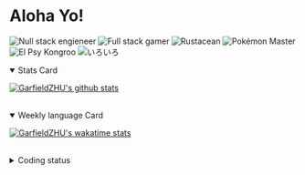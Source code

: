 # Aloha Yo!

![Null stack engieneer](https://img.shields.io/badge/-Null_stack_engineer-a890f0)
![Full stack gamer](https://img.shields.io/badge/-Full_stack_gamer-78c850)
![Rustacean](https://img.shields.io/badge/-Rustacean-f74c00)
![Pokémon Master](https://img.shields.io/badge/-Pokémon_Master-f8d030)
![El Psy Kongroo](https://img.shields.io/badge/-El_Psy_Kongroo-6890f0)
![いろいろ](https://img.shields.io/badge/-いろいろ-f85888)


<details open>
<summary>Stats Card</summary>
 
[![GarfieldZHU's github stats](https://github-readme-stats.vercel.app/api?username=GarfieldZHU&show_icons=true&theme=tokyonight)](https://github.com/anuraghazra/github-readme-stats)
 
</details>

<br/>

<details open>
<summary>Weekly language Card</summary>
 
[![GarfieldZHU's wakatime stats](https://github-readme-stats.vercel.app/api/wakatime?username=AlohaYo&theme=nightowl&layout=compact)](https://github.com/GarfieldZHU/GarfieldZHU)


<br/>

</details>

<details>

<summary>Coding status</summary>

<br/>

<!--START_SECTION:waka-->
**🐱 My Github Data** 

> 🏆 327 Contributions in the Year 2021
 > 
> 📦 479.8 kB Used in Github's Storage 
 > 
> 🚫 Not Opted to Hire
 > 
> 📜 58 Public Repositories 
 > 
> 🔑 33 Private Repositories  
 > 
**I'm a Night 🦉** 

```text
🌞 Morning    74 commits     ██░░░░░░░░░░░░░░░░░░░░░░░   11.33% 
🌆 Daytime    177 commits    ██████░░░░░░░░░░░░░░░░░░░   27.11% 
🌃 Evening    272 commits    ██████████░░░░░░░░░░░░░░░   41.65% 
🌙 Night      130 commits    █████░░░░░░░░░░░░░░░░░░░░   19.91%

```


📊 **This Week I Spent My Time On** 

```text
💬 Programming Languages: 
JavaScript               8 hrs 50 mins       █████████████░░░░░░░░░░░░   52.77% 
TypeScript               4 hrs 36 mins       ██████░░░░░░░░░░░░░░░░░░░   27.47% 
SCSS                     1 hr 42 mins        ██░░░░░░░░░░░░░░░░░░░░░░░   10.2% 
Rust                     50 mins             █░░░░░░░░░░░░░░░░░░░░░░░░   5.04% 
JSON                     43 mins             █░░░░░░░░░░░░░░░░░░░░░░░░   4.35%

🔥 Editors: 
VS Code                  16 hrs 46 mins      █████████████████████████   100.0%

💻 Operating System: 
Mac                      14 hrs 47 mins      ██████████████████████░░░   88.17% 
Windows                  1 hr 59 mins        ███░░░░░░░░░░░░░░░░░░░░░░   11.83%

```


<!--END_SECTION:waka-->

</details>
